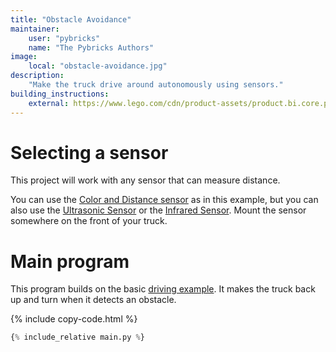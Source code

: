 ```yaml
---
title: "Obstacle Avoidance"
maintainer:
    user: "pybricks"
    name: "The Pybricks Authors"
image:
    local: "obstacle-avoidance.jpg"
description:
    "Make the truck drive around autonomously using sensors."
building_instructions:
    external: https://www.lego.com/cdn/product-assets/product.bi.core.pdf/6314518.pdf
---
```


# Selecting a sensor
This project will work with any sensor that can measure distance.

You can use
the [Color and Distance sensor](https://docs.pybricks.com/en/latest/pupdevices/colordistancesensor.html)
as in this example, but you can also use the
[Ultrasonic Sensor](https://docs.pybricks.com/en/latest/pupdevices/ultrasonicsensor.html)
or the
[Infrared Sensor](https://docs.pybricks.com/en/latest/pupdevices/infraredsensor.html).
Mount the sensor somewhere on the front of your truck.

# Main program

This program builds on the basic [driving example](../driving). It makes the
truck back up and turn when it detects an obstacle.

{% include copy-code.html %}
```python
{% include_relative main.py %}
```

